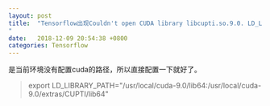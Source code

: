 ```yaml
---
layout: post
title:  "Tensorflow出现Couldn't open CUDA library libcupti.so.9.0. LD_LIBRARY_PATH: /usr/local/cuda-9.0/lib64
"
date:   2018-12-09 20:54:38 +0800
categories: Tensorflow
---
```

是当前环境没有配置cuda的路径，所以直接配置一下就好了。
> export LD_LIBRARY_PATH="/usr/local/cuda-9.0/lib64:/usr/local/cuda-9.0/extras/CUPTI/lib64"
